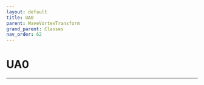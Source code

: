 ```yaml
---
layout: default
title: UA0
parent: WaveVortexTransform
grand_parent: Classes
nav_order: 62
---
```


#  UA0




---

